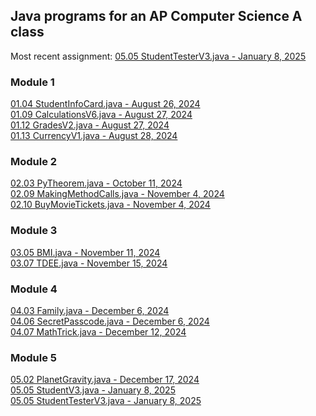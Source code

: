 ## Java programs for an AP Computer Science A class
Most recent assignment: [05.05 StudentTesterV3.java - January 8, 2025](https://github.com/Tonoobvill/APComputerScience/blob/main/Module%205/05.05%20Default%20Constructors/StudentTesterV3.java)


### Module 1
[01.04 StudentInfoCard.java - August 26, 2024](https://github.com/Tonoobvill/APComputerScience/blob/main/Module%201/StudentInfoCard.java)\
[01.09 CalculationsV6.java - August 27, 2024](https://github.com/Tonoobvill/APComputerScience/blob/main/Module%201/CalculationsV6.java)\
[01.12 GradesV2.java - August 27, 2024](https://github.com/Tonoobvill/APComputerScience/blob/main/Module%201/GradesV2.java)\
[01.13 CurrencyV1.java - August 28, 2024](https://github.com/Tonoobvill/APComputerScience/blob/main/Module%201/CurrencyV1.java)

### Module 2
[02.03 PyTheorem.java - October 11, 2024](https://github.com/Tonoobvill/APComputerScience/blob/main/Module%202/PyTheorem.java)\
[02.09 MakingMethodCalls.java - November 4, 2024](https://github.com/Tonoobvill/APComputerScience/blob/main/Module%202/MakingMethodCalls.java)\
[02.10 BuyMovieTickets.java - November 4, 2024](https://github.com/Tonoobvill/APComputerScience/blob/main/Module%202/BuyMovieTickets.java)

### Module 3
[03.05 BMI.java - November 11, 2024](https://github.com/Tonoobvill/APComputerScience/blob/main/Module%203/BMI.java)\
[03.07 TDEE.java - November 15, 2024](https://github.com/Tonoobvill/APComputerScience/blob/main/Module%203/TDEE.java)

### Module 4
[04.03 Family.java - December 6, 2024](https://github.com/Tonoobvill/APComputerScience/blob/main/Module%204/04.03%20Reading%20Text%20Files/Family.java)\
[04.06 SecretPasscode.java - December 6, 2024](https://github.com/Tonoobvill/APComputerScience/blob/main/Module%204/SecretPasscode.java)\
[04.07 MathTrick.java - December 12, 2024](https://github.com/Tonoobvill/APComputerScience/blob/main/Module%204/MathTrick.java)

### Module 5
[05.02 PlanetGravity.java - December 17, 2024](https://github.com/Tonoobvill/APComputerScience/blob/main/Module%205/PlanetGravity.java)\
[05.05 StudentV3.java - January 8, 2025](https://github.com/Tonoobvill/APComputerScience/blob/main/Module%205/05.05%20Default%20Constructors/StudentV3.java)\
[05.05 StudentTesterV3.java - January 8, 2025](https://github.com/Tonoobvill/APComputerScience/blob/main/Module%205/05.05%20Default%20Constructors/StudentTesterV3.java)
